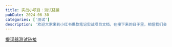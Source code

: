 ```yaml
---
title: 实战小项目：测试链接
pubDate: 2024-06-30
categories: ['测试']
description: '欢迎大家来到小红书爆款笔记实战项目文档，在接下来的日子里，相信我们会在这里见很多面的。'
---
```

[提词器测试链接](lusun://jump/vip/sms/001)
